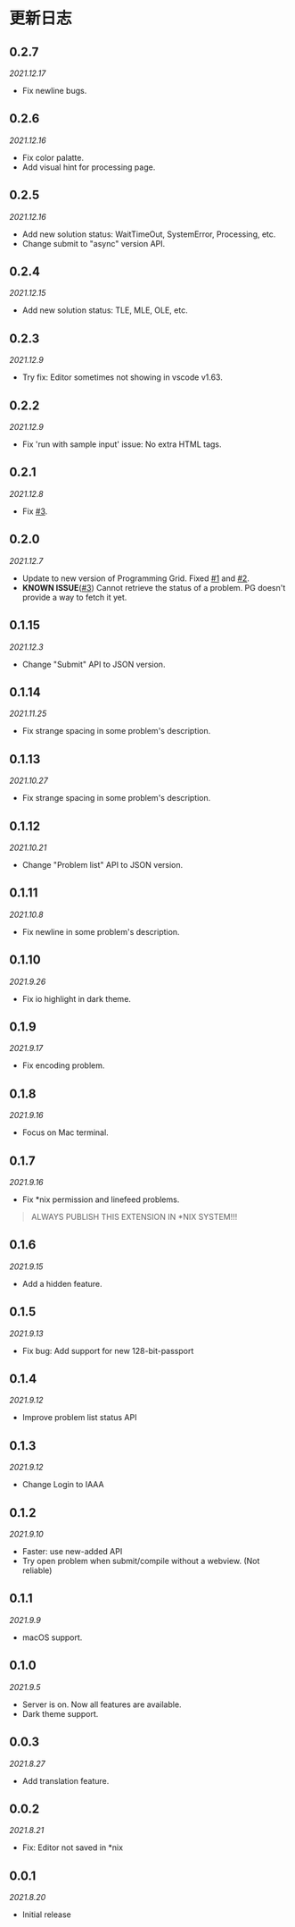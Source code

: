 # 更新日志

## 0.2.7
*2021.12.17*
- Fix newline bugs.

## 0.2.6
*2021.12.16*
- Fix color palatte.
- Add visual hint for processing page.

## 0.2.5
*2021.12.16*
- Add new solution status: WaitTimeOut, SystemError, Processing, etc.
- Change submit to "async" version API. 

## 0.2.4
*2021.12.15*
- Add new solution status: TLE, MLE, OLE, etc.

## 0.2.3
*2021.12.9*
- Try fix: Editor sometimes not showing in vscode v1.63.

## 0.2.2
*2021.12.9*
- Fix 'run with sample input' issue: No extra HTML tags.

## 0.2.1
*2021.12.8*
- Fix [#3](https://github.com/Guyutongxue/VSC_ProgrammingGrid/issues/3).

## 0.2.0
*2021.12.7*
- Update to new version of Programming Grid. Fixed [#1](https://github.com/Guyutongxue/VSC_ProgrammingGrid/issues/1) and [#2](https://github.com/Guyutongxue/VSC_ProgrammingGrid/issues/2).
- **KNOWN ISSUE**\([#3](https://github.com/Guyutongxue/VSC_ProgrammingGrid/issues/3)\) Cannot retrieve the status of a problem. PG doesn't provide a way to fetch it yet.

## 0.1.15
*2021.12.3*
- Change "Submit" API to JSON version.

## 0.1.14
*2021.11.25*
- Fix strange spacing in some problem's description.

## 0.1.13
*2021.10.27*
- Fix strange spacing in some problem's description.

## 0.1.12
*2021.10.21*
- Change "Problem list" API to JSON version.

## 0.1.11
*2021.10.8*
- Fix newline in some problem's description.

## 0.1.10
*2021.9.26*
- Fix io highlight in dark theme.

## 0.1.9
*2021.9.17*
- Fix encoding problem.

## 0.1.8
*2021.9.16*
- Focus on Mac terminal.

## 0.1.7
*2021.9.16*
- Fix *nix permission and linefeed problems.

> ALWAYS PUBLISH THIS EXTENSION IN *NIX SYSTEM!!!

## 0.1.6
*2021.9.15*
- Add a hidden feature.

## 0.1.5
*2021.9.13*
- Fix bug: Add support for new 128-bit-passport

## 0.1.4
*2021.9.12*
- Improve problem list status API

## 0.1.3
*2021.9.12*
- Change Login to IAAA

## 0.1.2
*2021.9.10*
- Faster: use new-added API
- Try open problem when submit/compile without a webview. (Not reliable)

## 0.1.1
*2021.9.9*
- macOS support.

## 0.1.0
*2021.9.5*
- Server is on. Now all features are available.
- Dark theme support.

## 0.0.3
*2021.8.27*
- Add translation feature.

## 0.0.2
*2021.8.21*
- Fix: Editor not saved in *nix

## 0.0.1
*2021.8.20*

- Initial release